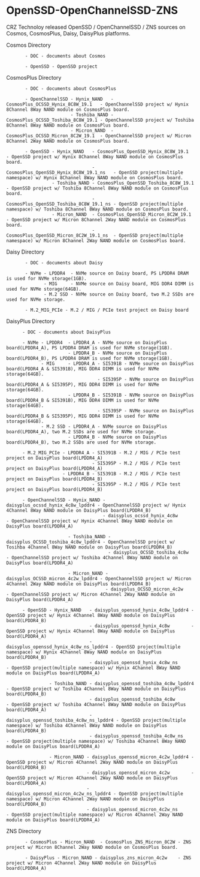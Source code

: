# OpenSSD-OpenChannelSSD-ZNS

CRZ Technoloy released OpenSSD / OpenChannelSSD / ZNS sources on Cosmos, CosmosPlus, Daisy, DaisyPlus platforms.

Cosmos Directory

           - DOC - documents about Cosmos

           - OpenSSD - OpenSSD project

CosmosPlus Directory

           - DOC - documents about CosmosPlus

           - OpenChannelSSD - Hynix_NAND   - CosmosPlus_OCSSD_Hynix_8C8W_19.1   - OpenChannelSSD project w/ Hynix 8Channel 8Way NAND module on CosmosPlus board.
                            - Toshiba_NAND - CosmosPlus_OCSSD_Toshiba_8C8W_19.1 - OpenChannelSSD project w/ Toshiba 8Channel 8Way NAND module on CosmosPlus board.
                            - Micron_NAND  - CosmosPlus_OCSSD_Micron_8C2W_19.1  - OpenChannelSSD project w/ Micron 8Channel 2Way NAND module on CosmosPlus board.

           - OpenSSD - Hynix_NAND   - CosmosPlus_OpenSSD_Hynix_8C8W_19.1      - OpenSSD project w/ Hynix 8Channel 8Way NAND module on CosmosPlus board.
                                    - CosmosPlus_OpenSSD_Hynix_8C8W_19.1_ns   - OpenSSD project(multiple namespace) w/ Hynix 8Channel 8Way NAND module on CosmosPlus board.
                     - Toshiba_NAND - CosmosPlus_OpenSSD_Toshiba_8C8W_19.1    - OpenSSD project w/ Toshiba 8Channel 8Way NAND module on CosmosPlus board.
                                    - CosmosPlus_OpenSSD_Toshiba_8C8W_19.1_ns - OpenSSD project(multiple namespace) w/ Toshiba 8Channel 8Way NAND module on CosmosPlus board.
                     - Micron_NAND  - CosmosPlus_OpenSSD_Micron_8C2W_19.1     - OpenSSD project w/ Micron 8Channel 2Way NAND module on CosmosPlus board.
                                    - CosmosPlus_OpenSSD_Micron_8C2W_19.1_ns  - OpenSSD project(multiple namespace) w/ Micron 8Channel 2Way NAND module on CosmosPlus board.

Daisy Directory

           - DOC - documents about Daisy

           - NVMe - LPDDR4  - NVMe source on Daisy board, PS LPDDR4 DRAM is used for NVMe storage(1GB).
                  - MIG     - NVMe source on Daisy board, MIG DDR4 DIMM is used for NVMe storage(64GB).
                  - M.2 SSD - NVMe source on Daisy board, two M.2 SSDs are used for NVMe storage.		  

           - M.2_MIG_PCIe - M.2 / MIG / PCIe test project on Daisy board
		  
		  
DaisyPlus Directory

          - DOC - documents about DaisyPlus

          - NVMe - LPDDR4  - LPDDR4_A - NVMe source on DaisyPlus board(LPDDR4_A), PS LPDDR4 DRAM is used for NVMe storage(1GB).
                           - LPDDR4_B - NVMe source on DaisyPlus board(LPDDR4_B), PS LPDDR4 DRAM is used for NVMe storage(1GB).
                 - MIG     - LPDDR4_A - SI5391B - NVMe source on DaisyPlus board(LPDDR4_A & SI5391B), MIG DDR4 DIMM is used for NVMe storage(64GB).
                                      - SI5395P - NVMe source on DaisyPlus board(LPDDR4_A & SI5395P), MIG DDR4 DIMM is used for NVMe storage(64GB).
                           - LPDDR4_B - SI5391B - NVMe source on DaisyPlus board(LPDDR4_B & SI5391B), MIG DDR4 DIMM is used for NVMe storage(64GB).
                                      - SI5395P - NVMe source on DaisyPlus board(LPDDR4_B & SI5395P), MIG DDR4 DIMM is used for NVMe storage(64GB).
                 - M.2 SSD - LPDDR4_A - NVMe source on DaisyPlus board(LPDDR4_A), two M.2 SSDs are used for NVMe storage.
                           - LPDDR4_B - NVMe source on DaisyPlus board(LPDDR4_B), two M.2 SSDs are used for NVMe storage.

          - M.2_MIG_PCIe - LPDDR4_A - SI5391B - M.2 / MIG / PCIe test project on DaisyPlus board(LPDDR4_A)      
                                    - SI5395P - M.2 / MIG / PCIe test project on DaisyPlus board(LPDDR4_A)
                         - LPDDR4_B - SI5391B - M.2 / MIG / PCIe test project on DaisyPlus board(LPDDR4_B)
                                    - SI5395P - M.2 / MIG / PCIe test project on DaisyPlus board(LPDDR4_B)

          - OpenChannelSSD - Hynix_NAND - daisyplus_ocssd_hynix_4c8w_lpddr4 - OpenChannelSSD project w/ Hynix 4Channel 8Way NAND module on DaisyPlus board(LPDDR4_B)
                                        - daisyplus_ocssd_hynix_4c8w        - OpenChannelSSD project w/ Hynix 4Channel 8Way NAND module on DaisyPlus board(LPDDR4_A)

                           - Toshiba_NAND - daisyplus_OCSSD_toshiba_4c8w_lpddr4 - OpenChannelSSD project w/ Tosihba 4Channel 8Way NAND module on DaisyPlus board(LPDDR4_B)
                                          - daisyplus_OCSSD_toshiba_4c8w        - OpenChannelSSD project w/ Toshiba 4Channel 8Way NAND module on DaisyPlus board(LPDDR4_A)

                           - Micron_NAND - daisyplus_OCSSD_micron_4c2w_lpddr4 - OpenChannelSSD project w/ Micron 4Channel 2Way NAND module on DaisyPlus board(LPDDR4_B)
                                         - daisyplus_OCSSD_micron_4c2w        - OpenChannelSSD project w/ Micron 4Channel 2Way NAND module on DaisyPlus board(LPDDR4_A)
										 
          - OpenSSD - Hynix_NAND   - daisyplus_openssd_hynix_4c8w_lpddr4 - OpenSSD project w/ Hynix 4Channel 8Way NAND module on DaisyPlus board(LPDDR4_B) 
                                   - daisyplus_openssd_hynix_4c8w        - OpenSSD project w/ Hynix 4Channel 8Way NAND module on DaisyPlus board(LPDDR4_A) 
                                   - daisyplus_openssd_hynix_4c8w_ns_lpddr4 - OpenSSD project(multiple namespace) w/ Hynix 4Channel 8Way NAND module on DaisyPlus board(LPDDR4_B)
                                   - daisyplus_openssd_hynix_4c8w_ns        - OpenSSD project(multiple namespace) w/ Hynix 4Channel 8Way NAND module on DaisyPlus board(LPDDR4_A)

                    - Toshiba_NAND - daisyplus_openssd_toshiba_4c8w_lpddr4 - OpenSSD project w/ Toshiba 4Channel 8Way NAND module on DaisyPlus board(LPDDR4_B)
                                   - daisyplus_openssd_toshiba_4c8w        - OpenSSD project w/ Toshiba 4Channel 8Way NAND module on DaisyPlus board(LPDDR4_A)
                                   - daisyplus_openssd_toshiba_4c8w_ns_lpddr4 - OpenSSD project(multiple namespace) w/ Toshiba 4Channel 8Way NAND module on DaisyPlus board(LPDDR4_B)
                                   - daisyplus_openssd_toshiba_4c8w_ns        - OpenSSD project(multiple namespace) w/ Toshiba 4Channel 8Way NAND module on DaisyPlus board(LPDDR4_A)

                    - Micron_NAND - daisyplus_openssd_micron_4c2w_lpddr4 - OpenSSD project w/ Micron 4Channel 2Way NAND module on DaisyPlus board(LPDDR4_B)
                                  - daisyplus_openssd_micron_4c2w        - OpenSSD project w/ Micron 4Channel 2Way NAND module on DaisyPlus board(LPDDR4_A)
                                  - daisyplus_openssd_micron_4c2w_ns_lpddr4 - OpenSSD project(multiple namespace) w/ Micron 4Channel 2Way NAND module on DaisyPlus board(LPDDR4_B)
                                  - daisyplus_openssd_micron_4c2w_ns        - OpenSSD project(multiple namespace) w/ Micron 4Channel 2Way NAND module on DaisyPlus board(LPDDR4_A)


ZNS Directory

           - CosmosPlus - Micron_NAND  - CosmosPlus_ZNS_Micron_8C2W - ZNS project w/ Micron 8Channel 2Way NAND module on CosmosPlus board.
		   
           - DaisyPlus - Micron_NAND - daisyplus_zns_micron_4c2w    - ZNS project w/ Micron 4Channel 2Way NAND module on DaisyPlus board(LPDDR4_A)